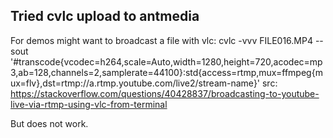## Tried cvlc upload to antmedia

For demos might want to broadcast a file with vlc:
 cvlc  -vvv FILE016.MP4 --sout '#transcode{vcodec=h264,scale=Auto,width=1280,height=720,acodec=mp3,ab=128,channels=2,samplerate=44100}:std{access=rtmp,mux=ffmpeg{mux=flv},dst=rtmp://a.rtmp.youtube.com/live2/stream-name}'
src: https://stackoverflow.com/questions/40428837/broadcasting-to-youtube-live-via-rtmp-using-vlc-from-terminal

But does not work.

